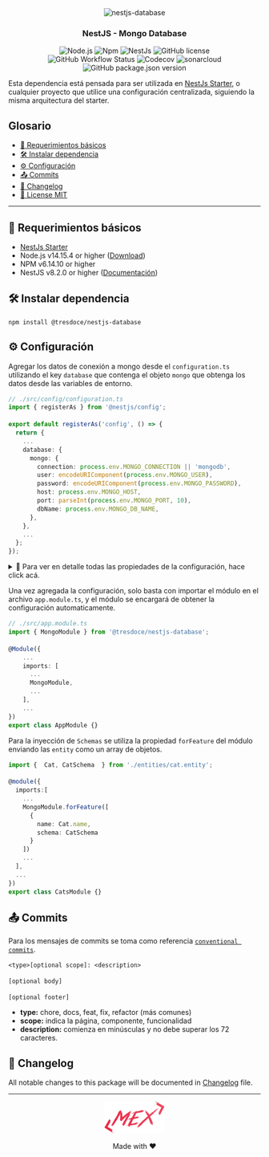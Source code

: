 <div align="center">
    <img alt="nestjs-database" width="250" height="auto" src="https://camo.githubusercontent.com/c704e8013883cc3a04c7657e656fe30be5b188145d759a6aaff441658c5ffae0/68747470733a2f2f6e6573746a732e636f6d2f696d672f6c6f676f5f746578742e737667" />
    <h3>NestJS - Mongo Database</h3>
</div>

<p align="center">
    <img src="https://img.shields.io/static/v1.svg?style=flat&label=Node&message=v14.15.4&labelColor=339933&color=757575&logoColor=FFFFFF&logo=Node.js" alt="Node.js"/>
    <img src="https://img.shields.io/static/v1.svg?style=flat&label=Npm&message=v6.14.10&labelColor=CB3837&logoColor=FFFFFF&color=757575&logo=npm" alt="Npm"/>
    <img src="https://img.shields.io/static/v1.svg?style=flat&label=NestJs&message=v8.2.0&labelColor=E0234E&logoColor=FFFFFF&color=757575&logo=Nestjs" alt="NestJs"/>
    <img alt="GitHub license" src="https://img.shields.io/github/license/tresdoce/nestjs-database?style=flat"><br/>
    <img alt="GitHub Workflow Status" src="https://github.com/tresdoce/nestjs-database/actions/workflows/master.yml/badge.svg?branch=master">
    <img alt="Codecov" src="https://img.shields.io/codecov/c/github/tresdoce/nestjs-database?logoColor=FFFFFF&logo=Codecov&labelColor=#F01F7A">
    <img src="https://sonarcloud.io/api/project_badges/measure?project=tresdoce_nestjs-database&metric=alert_status" alt="sonarcloud">
    <img alt="GitHub package.json version" src="https://img.shields.io/github/package-json/v/tresdoce/nestjs-database">
    <br/>
</p>

Esta dependencia está pensada para ser utilizada en [NestJs Starter](https://github.com/rudemex/nestjs-starter), o
cualquier proyecto que utilice una configuración centralizada, siguiendo la misma arquitectura del starter.

## Glosario

- [📝 Requerimientos básicos](#basic-requirements)
- [🛠️ Instalar dependencia](#install-dependencie)
- [⚙️ Configuración](#configurations)
- [📤 Commits](#commits)
- [📄 Changelog](./CHANGELOG.md)
- [📜 License MIT](license.md)

---

<a name="basic-requirements"></a>

## 📝 Requerimientos básicos

- [NestJs Starter](https://github.com/rudemex/nestjs-starter)
- Node.js v14.15.4 or higher ([Download](https://nodejs.org/es/download/))
- NPM v6.14.10 or higher
- NestJS v8.2.0 or higher ([Documentación](https://nestjs.com/))

<a name="install-dependencie"></a>

## 🛠️ Instalar dependencia

```
npm install @tresdoce/nestjs-database
```

<a name="configurations"></a>

## ⚙️ Configuración

Agregar los datos de conexión a mongo desde el `configuration.ts` utilizando el key `database` que contenga el objeto `mongo` que obtenga los datos desde las variables de entorno.

```typescript
// ./src/config/configuration.ts
import { registerAs } from '@nestjs/config';

export default registerAs('config', () => {
  return {
    ...
    database: {
      mongo: {
        connection: process.env.MONGO_CONNECTION || 'mongodb',
        user: encodeURIComponent(process.env.MONGO_USER),
        password: encodeURIComponent(process.env.MONGO_PASSWORD),
        host: process.env.MONGO_HOST,
        port: parseInt(process.env.MONGO_PORT, 10),
        dbName: process.env.MONGO_DB_NAME,
      },
    },
    ...
  };
});
```

<details>
<summary>💬 Para ver en detalle todas las propiedades de la configuración, hace click acá.</summary>

`connection`: Es el protocolo de conexión a mongo.

- Type: `String`
- Values: `mongodb | mongodb+srv`

`user`: Es el nombre de usuario para conectarse a la base de datos mongo.

- Type: `String`

`password`: Es la contraseña de usuario para conectarse a la base de datos mongo.

- Type: `String`

`host`: Es el servidor para conectarse a la base de datos mongo.

- Type: `String`
- Values: `localhost | 127.0.0.1 | <host mongo>`

`port`: Es el puerto para conectarse a la base de datos mongo, no es obligatorio ponerlo.

- Type: `Number`
- Default: `27017`

`dbName`: Es el nombre de la base de datos mongo.

- Type: `String`

</details>

Una vez agregada la configuración, solo basta con importar el módulo en el archivo `app.module.ts`, y el módulo se encargará de obtener la configuración automaticamente.

```typescript
// ./src/app.module.ts
import { MongoModule } from '@tresdoce/nestjs-database';

@Module({
    ...
    imports: [
      ...
      MongoModule,
      ...
    ],
    ...
})
export class AppModule {}
```

Para la inyección de `Schemas` se utiliza la propiedad `forFeature` del módulo enviando las `entity` como un array de objetos.

```typescript
import {  Cat, CatSchema  } from './entities/cat.entity';

@module({
  imports:[
    ...
    MongoModule.forFeature([
      {
        name: Cat.name,
        schema: CatSchema
      }
    ])
    ...
  ],
  ...
})
export class CatsModule {}
```

<a name="commits"></a>

## 📤 Commits

Para los mensajes de commits se toma como
referencia [`conventional commits`](https://www.conventionalcommits.org/en/v1.0.0-beta.4/#summary).

```
<type>[optional scope]: <description>

[optional body]

[optional footer]
```

- **type:** chore, docs, feat, fix, refactor (más comunes)
- **scope:** indica la página, componente, funcionalidad
- **description:** comienza en minúsculas y no debe superar los 72 caracteres.

## 📄 Changelog

All notable changes to this package will be documented in [Changelog](./CHANGELOG.md) file.

---

<div align="center">
    <a href="mailto:mdelgado@tresdoce.com.ar" target="_blank" alt="Send an email">
        <img src="./.readme-static/logo-mex-red.svg" width="120" alt="Mex" />
    </a><br/>
    <p>Made with ❤</p>
</div>
